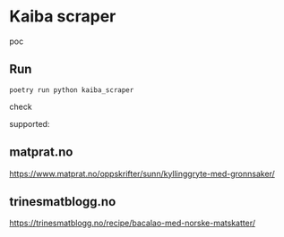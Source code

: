 # Kaiba scraper

poc

## Run

```
poetry run python kaiba_scraper
```

check



supported:
## matprat.no

https://www.matprat.no/oppskrifter/sunn/kyllinggryte-med-gronnsaker/

## trinesmatblogg.no

https://trinesmatblogg.no/recipe/bacalao-med-norske-matskatter/

